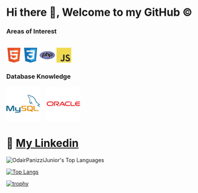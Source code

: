 # **Hi there** 👋, Welcome to my GitHub :copyright:

### Areas of Interest
<br>
<div>
  <img src="https://raw.githubusercontent.com/devicons/devicon/6910f0503efdd315c8f9b858234310c06e04d9c0/icons/html5/html5-original.svg" height="40" alt="HTML5"/>
  <img src="https://raw.githubusercontent.com/devicons/devicon/6910f0503efdd315c8f9b858234310c06e04d9c0/icons/css3/css3-original.svg" height="40" alt="CSS3"/>
  <img src="https://raw.githubusercontent.com/devicons/devicon/6910f0503efdd315c8f9b858234310c06e04d9c0/icons/php/php-original.svg" height="40" alt="PHP"/>
  <img src="https://raw.githubusercontent.com/devicons/devicon/6910f0503efdd315c8f9b858234310c06e04d9c0/icons/javascript/javascript-original.svg" height="40" alt="JS"/>
</div>

### Database Knowledge
<div>
  <img src= "https://raw.githubusercontent.com/devicons/devicon/6910f0503efdd315c8f9b858234310c06e04d9c0/icons/mysql/mysql-original-wordmark.svg" height="90" alt="MySQL"/>&nbsp;&nbsp;&nbsp;
  <img src="https://raw.githubusercontent.com/devicons/devicon/6910f0503efdd315c8f9b858234310c06e04d9c0/icons/oracle/oracle-original.svg" height="90" alt="Oracle"/>

</div>

# :link: [My Linkedin](https://www.linkedin.com/in/odairpanizzijunior/)


![OdairPanizziJunior's Top Languages](https://github-readme-stats.vercel.app/api/top-langs/?username=OdairPanizziJunior&theme=vue-dark&show_icons=true&hide_border=true&layout=compact)

[![Top Langs](https://github-readme-stats.vercel.app/api/top-langs/?username=SartoriGilson)](https://github.com/anuraghazra/github-readme-stats)

[![trophy](https://github-profile-trophy.vercel.app/?username=OdairPanizziJunior&theme=onedark)](https://github.com/ryo-ma/github-profile-trophy)

  
<!--
**OdairPanizziJunior/OdairPanizziJunior** is a ✨ _special_ ✨ repository because its `README.md` (this file) appears on your GitHub profile.


Here are some ideas to get you started:

- 🔭 I’m currently working on ...
- 🌱 I’m currently learning ...
- 👯 I’m looking to collaborate on ...
- 🤔 I’m looking for help with ...
- 💬 Ask me about ...
- 📫 How to reach me: ...
- 😄 Pronouns: ...
- ⚡ Fun fact: ...
##### :books: 
##### :construction_worker: I’m currently working on JBS Foods
-->
